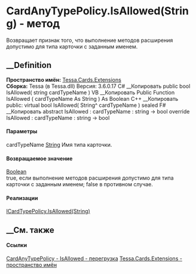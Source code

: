 # CardAnyTypePolicy.IsAllowed(String) - метод
Возвращает признак того, что выполнение методов расширения допустимо для типа
карточки с заданным именем.
##  __Definition
 **Пространство имён:** [Tessa.Cards.Extensions](N_Tessa_Cards_Extensions.htm)  
 **Сборка:** Tessa (в Tessa.dll) Версия: 3.6.0.17
C# __Копировать
     public bool IsAllowed(
    	string cardTypeName
    )
VB __Копировать
     Public Function IsAllowed ( 
    	cardTypeName As String
    ) As Boolean
C++ __Копировать
     public:
    virtual bool IsAllowed(
    	String^ cardTypeName
    ) sealed
F# __Копировать
     abstract IsAllowed : 
            cardTypeName : string -> bool 
    override IsAllowed : 
            cardTypeName : string -> bool 
#### Параметры
cardTypeName [String](https://learn.microsoft.com/dotnet/api/system.string)
    Имя типа карточки.
#### Возвращаемое значение
[Boolean](https://learn.microsoft.com/dotnet/api/system.boolean)  
true, если выполнение методов расширения допустимо для типа карточки с
заданным именем; false в противном случае.
#### Реализации
[ICardTypePolicy.IsAllowed(String)](M_Tessa_Cards_Extensions_ICardTypePolicy_IsAllowed.htm)  
##  __См. также
#### Ссылки
[CardAnyTypePolicy - ](T_Tessa_Cards_Extensions_CardAnyTypePolicy.htm)
[IsAllowed -
перегрузка](Overload_Tessa_Cards_Extensions_CardAnyTypePolicy_IsAllowed.htm)
[Tessa.Cards.Extensions - пространство имён](N_Tessa_Cards_Extensions.htm)
